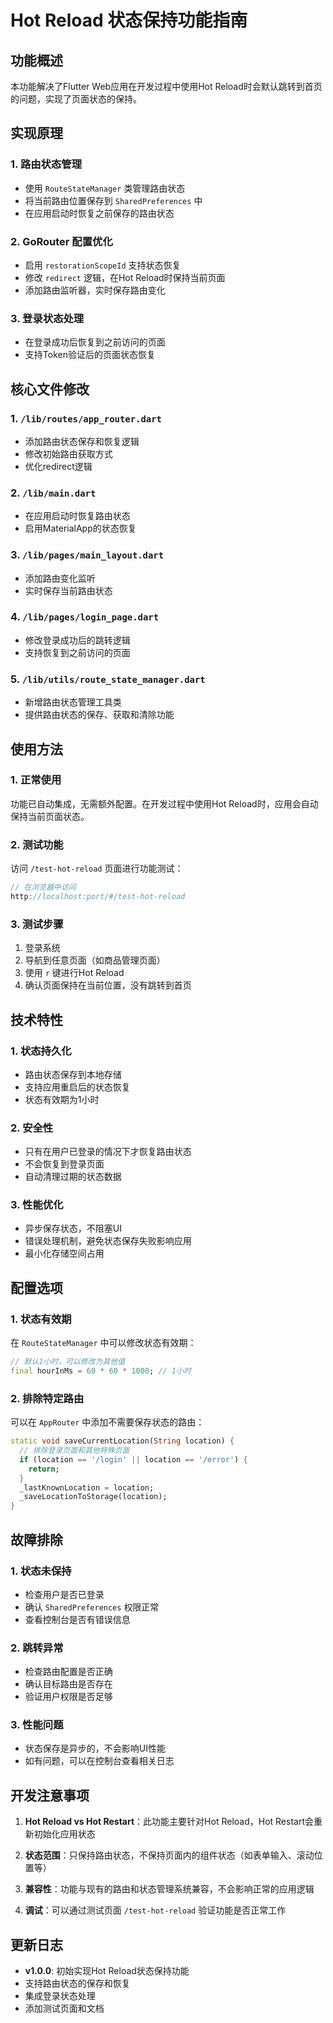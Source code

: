 # Hot Reload 状态保持功能指南

## 功能概述

本功能解决了Flutter Web应用在开发过程中使用Hot Reload时会默认跳转到首页的问题，实现了页面状态的保持。

## 实现原理

### 1. 路由状态管理
- 使用 `RouteStateManager` 类管理路由状态
- 将当前路由位置保存到 `SharedPreferences` 中
- 在应用启动时恢复之前保存的路由状态

### 2. GoRouter 配置优化
- 启用 `restorationScopeId` 支持状态恢复
- 修改 `redirect` 逻辑，在Hot Reload时保持当前页面
- 添加路由监听器，实时保存路由变化

### 3. 登录状态处理
- 在登录成功后恢复到之前访问的页面
- 支持Token验证后的页面状态恢复

## 核心文件修改

### 1. `/lib/routes/app_router.dart`
- 添加路由状态保存和恢复逻辑
- 修改初始路由获取方式
- 优化redirect逻辑

### 2. `/lib/main.dart`
- 在应用启动时恢复路由状态
- 启用MaterialApp的状态恢复

### 3. `/lib/pages/main_layout.dart`
- 添加路由变化监听
- 实时保存当前路由状态

### 4. `/lib/pages/login_page.dart`
- 修改登录成功后的跳转逻辑
- 支持恢复到之前访问的页面

### 5. `/lib/utils/route_state_manager.dart`
- 新增路由状态管理工具类
- 提供路由状态的保存、获取和清除功能

## 使用方法

### 1. 正常使用
功能已自动集成，无需额外配置。在开发过程中使用Hot Reload时，应用会自动保持当前页面状态。

### 2. 测试功能
访问 `/test-hot-reload` 页面进行功能测试：

```dart
// 在浏览器中访问
http://localhost:port/#/test-hot-reload
```

### 3. 测试步骤
1. 登录系统
2. 导航到任意页面（如商品管理页面）
3. 使用 `r` 键进行Hot Reload
4. 确认页面保持在当前位置，没有跳转到首页

## 技术特性

### 1. 状态持久化
- 路由状态保存到本地存储
- 支持应用重启后的状态恢复
- 状态有效期为1小时

### 2. 安全性
- 只有在用户已登录的情况下才恢复路由状态
- 不会恢复到登录页面
- 自动清理过期的状态数据

### 3. 性能优化
- 异步保存状态，不阻塞UI
- 错误处理机制，避免状态保存失败影响应用
- 最小化存储空间占用

## 配置选项

### 1. 状态有效期
在 `RouteStateManager` 中可以修改状态有效期：

```dart
// 默认1小时，可以修改为其他值
final hourInMs = 60 * 60 * 1000; // 1小时
```

### 2. 排除特定路由
可以在 `AppRouter` 中添加不需要保存状态的路由：

```dart
static void saveCurrentLocation(String location) {
  // 排除登录页面和其他特殊页面
  if (location == '/login' || location == '/error') {
    return;
  }
  _lastKnownLocation = location;
  _saveLocationToStorage(location);
}
```

## 故障排除

### 1. 状态未保持
- 检查用户是否已登录
- 确认 `SharedPreferences` 权限正常
- 查看控制台是否有错误信息

### 2. 跳转异常
- 检查路由配置是否正确
- 确认目标路由是否存在
- 验证用户权限是否足够

### 3. 性能问题
- 状态保存是异步的，不会影响UI性能
- 如有问题，可以在控制台查看相关日志

## 开发注意事项

1. **Hot Reload vs Hot Restart**：此功能主要针对Hot Reload，Hot Restart会重新初始化应用状态

2. **状态范围**：只保持路由状态，不保持页面内的组件状态（如表单输入、滚动位置等）

3. **兼容性**：功能与现有的路由和状态管理系统兼容，不会影响正常的应用逻辑

4. **调试**：可以通过测试页面 `/test-hot-reload` 验证功能是否正常工作

## 更新日志

- **v1.0.0**: 初始实现Hot Reload状态保持功能
- 支持路由状态的保存和恢复
- 集成登录状态处理
- 添加测试页面和文档